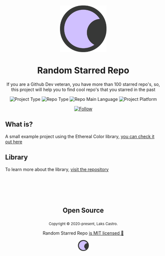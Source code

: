 <p align="center">
  <img src="./public/favicon.png" width="150">
  <h1 align="center">Random Starred Repo</h1>
  <p align="center">If you are a Github Dev veteran, you have more than 100 starred repo's, so, this project will help you to find cool repo's that you starred in the past</p>
  <p align="center">
    <img src="https://img.shields.io/badge/type-sample-success" alt="Project Type" />
    <img src="https://img.shields.io/badge/bundler-parcel-orange" alt="Repo Type" />
    <img src="https://img.shields.io/badge/language-javascript-yellow" alt="Repo Main Language" />
    <img src="https://img.shields.io/badge/platform-web-orange" alt="Project Platform" />
  </p>
  <p align="center">
    <a href="https://www.linkedin.com/in/laks-castro-9ab09a18b/" target="_blank">
      <img src="https://img.shields.io/twitter/url?label=Connect%20%40LaksCastro&logo=linkedin&url=https%3A%2F%2Fwww.twitter.com%2Flakscastro%2F" alt="Follow" />
    </a>
  </p>
</p>

## What is?
A small example project using the Ethereal Color library, [you can check it out here](https://lakscastro.github.io/endless-gradients)

## Library
To learn more about the library, [visit the repository](https://github.com/LaksCastro/ethereal-color)

<br>
<br>
<br>
<br>

<h2 align="center">
  Open Source
</h2>
<p align="center">
  <sub>Copyright © 2020-present, Laks Castro.</sub>
</p>
<p align="center">Random Starred Repo <a href="https://github.com/LaksCastro/endless-gradients/blob/master/LICENSE.md">is MIT licensed 💖</a></p>
<p align="center">
  <img src="./public/favicon.png" width="35" />
</p>
